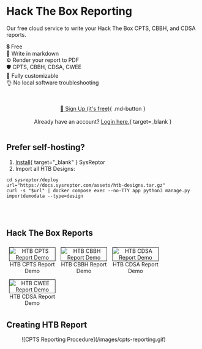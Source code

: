 # Hack The Box Reporting

Our free cloud service to write your Hack The Box CPTS, CBBH, and CDSA reports.

💲 Free  
📝 Write in markdown  
⚙️ Render your report to PDF  
🛡️ CPTS, CBBH, CDSA, CWEE  
🚀 Fully customizable  
👌 No local software troubleshooting

<br><div style="text-align:center">[:rocket: Sign Up (it's free)](https://htb.sysreptor.com/htb/signup/){ .md-button }</div>
<br><div style="text-align:center">Already have an account? [Login here.](https://labs.sysre.pt){ target=_blank }</div>
<br>

## Prefer self-hosting?
1. [Install](/setup/installation/){ target="_blank" } SysReptor
2. Import all HTB Designs:

```shell
cd sysreptor/deploy
url="https://docs.sysreptor.com/assets/htb-designs.tar.gz"
curl -s "$url" | docker compose exec --no-TTY app python3 manage.py importdemodata --type=design
```

<br><br>

## Hack The Box Reports
<div style="text-align:center">
<a href="/assets/reports/HTB-CPTS-Report.pdf" target="_blank">
    <figure style="float:left;width:24%;margin:0.5em;">
        <img alt="HTB CPTS Report Demo" src="/assets/reports/HTB-CPTS-Report-Preview.png" style="border:1px solid;" />
        <figcaption>HTB CPTS Report Demo</figcaption>
    </figure>
</a>
<a href="/assets/reports/HTB-CBBH-Report.pdf" target="_blank">
    <figure style="float:left;width:24%;margin:0.5em;">
        <img alt="HTB CBBH Report Demo" src="/assets/reports/HTB-CBBH-Report-Preview.png" style="border:1px solid;" />
        <figcaption>HTB CBBH Report Demo</figcaption>
    </figure>
</a>
<a href="/assets/reports/HTB-CDSA-Report.pdf" target="_blank">
    <figure style="float:left;width:24%;margin:0.5em;">
        <img alt="HTB CDSA Report Demo" src="/assets/reports/HTB-CDSA-Report-Preview.png" style="border:1px solid;" />
        <figcaption>HTB CDSA Report Demo</figcaption>
    </figure>
</a>
<a href="/assets/reports/HTB-CWEE-Report.pdf" target="_blank">
    <figure style="float:left;width:24%;margin:0.5em;">
        <img alt="HTB CWEE Report Demo" src="/assets/reports/HTB-CWEE-Report-Preview.png" style="border:1px solid;" />
        <figcaption>HTB CDSA Report Demo</figcaption>
    </figure>
</a>
</div>
<br style="clear:both" />

## Creating HTB Report
<figure markdown>
  ![CPTS Reporting Procedure](/images/cpts-reporting.gif)
</figure>

